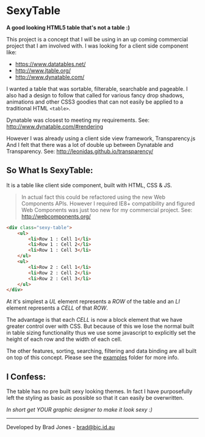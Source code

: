 SexyTable
================================================================================
__A good looking HTML5 table that's not a table :)__

This project is a concept that I will be using in an up coming commercial
project that I am involved with. I was looking for a client side component like:

- https://www.datatables.net/
- http://www.jtable.org/
- http://www.dynatable.com/

I wanted a table that was sortable, filterable, searchable and pageable.
I also had a design to follow that called for various fancy drop shadows,
animations and other CSS3 goodies that can not easily be applied to a
traditional HTML ```<table>```.

Dynatable was closest to meeting my requirements.
See: http://www.dynatable.com/#rendering

However I was already using a client side view framework, Transparency.js
And I felt that there was a lot of double up between Dynatable and Transparency.
See: http://leonidas.github.io/transparency/

So What Is SexyTable:
--------------------------------------------------------------------------------
It is a table like client side component, built with HTML, CSS & JS.

> In actual fact this could be refactored using the new Web Components APIs.
> However I required IE8+ compatibility and figured Web Components was just too
> new for my commercial project.
> See: http://webcomponents.org/

```html
<div class="sexy-table">
    <ul>
        <li>Row 1 : Cell 1</li>
        <li>Row 1 : Cell 2</li>
        <li>Row 1 : Cell 3</li>
    </ul>
    <ul>
        <li>Row 2 : Cell 1</li>
        <li>Row 2 : Cell 2</li>
        <li>Row 2 : Cell 3</li>
    </ul>
</div>
```

At it's simplest a _UL_ element represents a _ROW_ of the table
and an _LI_ element represents a _CELL_ of that _ROW_.

The advantage is that each _CELL_ is now a block element that we have greater
control over with CSS. But because of this we lose the normal built in table
sizing functionality thus we use some javascript to explicitly set the height
of each row and the width of each cell.

The other features, sorting, searching, filtering and data binding are all
built on top of this concept. Please see the [examples](/examples) folder
for more info.

I Confess:
--------------------------------------------------------------------------------
The table has no pre built sexy looking themes. In fact I have purposefully
left the styling as basic as possible so that it can easily be overwritten.

_In short get YOUR graphic designer to make it look sexy :)_

--------------------------------------------------------------------------------
Developed by Brad Jones - brad@bjc.id.au
